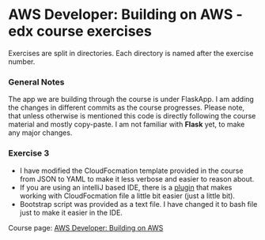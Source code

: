 # AWS Developer: Building on AWS - edx course exercises

Exercises are split in directories. Each directory is named after the exercise number.

### General Notes
The app we are building through the course is under FlaskApp. I am adding the changes in different commits as the course progresses. Please note, that unless otherwise is mentioned this code is directly following the course material and mostly copy-paste. I am not familiar with **Flask** yet, to make any major changes.


### Exercise 3
* I have modified the CloudFocmation template provided in the course from JSON to YAML to make it less verbose and easier to reason about.
* If you are using an intelliJ based IDE, there is a [plugin](https://github.com/shalupov/idea-cloudformation) that makes working with CloudFocmation file a little bit easier (just a little bit).
* Bootstrap script was provided as a text file. I have changed it to bash file just to make it easier in the IDE.


Course page: [AWS Developer: Building on AWS](https://www.edx.org/course/aws-developer-building-on-aws)
